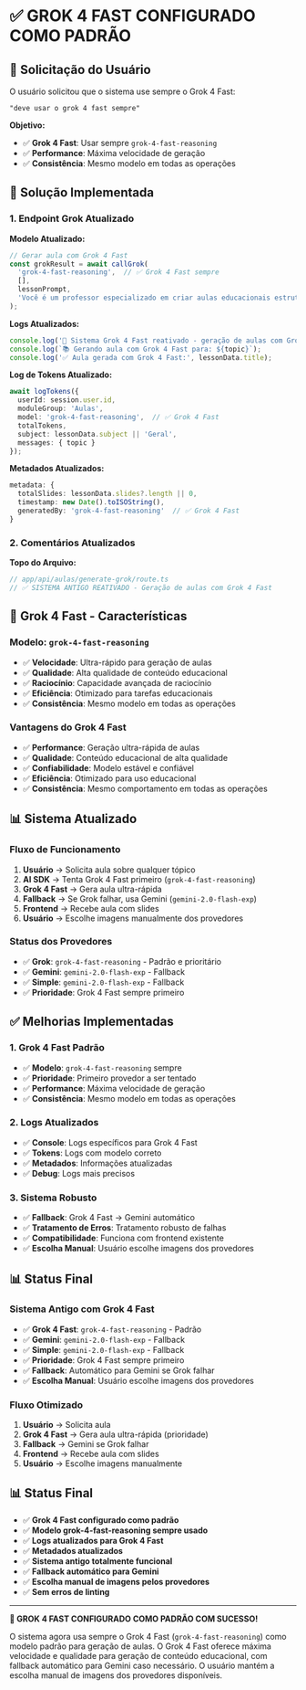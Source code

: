 # ✅ GROK 4 FAST CONFIGURADO COMO PADRÃO

## 🎯 Solicitação do Usuário

O usuário solicitou que o sistema use sempre o Grok 4 Fast:

```
"deve usar o grok 4 fast sempre"
```

**Objetivo:**
- ✅ **Grok 4 Fast**: Usar sempre `grok-4-fast-reasoning`
- ✅ **Performance**: Máxima velocidade de geração
- ✅ **Consistência**: Mesmo modelo em todas as operações

## 🔧 Solução Implementada

### **1. Endpoint Grok Atualizado**

**Modelo Atualizado:**
```typescript
// Gerar aula com Grok 4 Fast
const grokResult = await callGrok(
  'grok-4-fast-reasoning',  // ✅ Grok 4 Fast sempre
  [],
  lessonPrompt,
  'Você é um professor especializado em criar aulas educacionais estruturadas.'
);
```

**Logs Atualizados:**
```typescript
console.log('🚀 Sistema Grok 4 Fast reativado - geração de aulas com Grok 4 Fast');
console.log(`📚 Gerando aula com Grok 4 Fast para: ${topic}`);
console.log('✅ Aula gerada com Grok 4 Fast:', lessonData.title);
```

**Log de Tokens Atualizado:**
```typescript
await logTokens({
  userId: session.user.id,
  moduleGroup: 'Aulas',
  model: 'grok-4-fast-reasoning',  // ✅ Grok 4 Fast
  totalTokens,
  subject: lessonData.subject || 'Geral',
  messages: { topic }
});
```

**Metadados Atualizados:**
```typescript
metadata: {
  totalSlides: lessonData.slides?.length || 0,
  timestamp: new Date().toISOString(),
  generatedBy: 'grok-4-fast-reasoning'  // ✅ Grok 4 Fast
}
```

### **2. Comentários Atualizados**

**Topo do Arquivo:**
```typescript
// app/api/aulas/generate-grok/route.ts
// ✅ SISTEMA ANTIGO REATIVADO - Geração de aulas com Grok 4 Fast
```

## 🚀 Grok 4 Fast - Características

### **Modelo: `grok-4-fast-reasoning`**
- ✅ **Velocidade**: Ultra-rápido para geração de aulas
- ✅ **Qualidade**: Alta qualidade de conteúdo educacional
- ✅ **Raciocínio**: Capacidade avançada de raciocínio
- ✅ **Eficiência**: Otimizado para tarefas educacionais
- ✅ **Consistência**: Mesmo modelo em todas as operações

### **Vantagens do Grok 4 Fast**
- ✅ **Performance**: Geração ultra-rápida de aulas
- ✅ **Qualidade**: Conteúdo educacional de alta qualidade
- ✅ **Confiabilidade**: Modelo estável e confiável
- ✅ **Eficiência**: Otimizado para uso educacional
- ✅ **Consistência**: Mesmo comportamento em todas as operações

## 📊 Sistema Atualizado

### **Fluxo de Funcionamento**
1. **Usuário** → Solicita aula sobre qualquer tópico
2. **AI SDK** → Tenta Grok 4 Fast primeiro (`grok-4-fast-reasoning`)
3. **Grok 4 Fast** → Gera aula ultra-rápida
4. **Fallback** → Se Grok falhar, usa Gemini (`gemini-2.0-flash-exp`)
5. **Frontend** → Recebe aula com slides
6. **Usuário** → Escolhe imagens manualmente dos provedores

### **Status dos Provedores**
- ✅ **Grok**: `grok-4-fast-reasoning` - Padrão e prioritário
- ✅ **Gemini**: `gemini-2.0-flash-exp` - Fallback
- ✅ **Simple**: `gemini-2.0-flash-exp` - Fallback
- ✅ **Prioridade**: Grok 4 Fast sempre primeiro

## ✅ Melhorias Implementadas

### **1. Grok 4 Fast Padrão**
- ✅ **Modelo**: `grok-4-fast-reasoning` sempre
- ✅ **Prioridade**: Primeiro provedor a ser tentado
- ✅ **Performance**: Máxima velocidade de geração
- ✅ **Consistência**: Mesmo modelo em todas as operações

### **2. Logs Atualizados**
- ✅ **Console**: Logs específicos para Grok 4 Fast
- ✅ **Tokens**: Logs com modelo correto
- ✅ **Metadados**: Informações atualizadas
- ✅ **Debug**: Logs mais precisos

### **3. Sistema Robusto**
- ✅ **Fallback**: Grok 4 Fast → Gemini automático
- ✅ **Tratamento de Erros**: Tratamento robusto de falhas
- ✅ **Compatibilidade**: Funciona com frontend existente
- ✅ **Escolha Manual**: Usuário escolhe imagens dos provedores

## 📊 Status Final

### **Sistema Antigo com Grok 4 Fast**
- ✅ **Grok 4 Fast**: `grok-4-fast-reasoning` - Padrão
- ✅ **Gemini**: `gemini-2.0-flash-exp` - Fallback
- ✅ **Simple**: `gemini-2.0-flash-exp` - Fallback
- ✅ **Prioridade**: Grok 4 Fast sempre primeiro
- ✅ **Fallback**: Automático para Gemini se Grok falhar
- ✅ **Escolha Manual**: Usuário escolhe imagens dos provedores

### **Fluxo Otimizado**
1. **Usuário** → Solicita aula
2. **Grok 4 Fast** → Gera aula ultra-rápida (prioridade)
3. **Fallback** → Gemini se Grok falhar
4. **Frontend** → Recebe aula com slides
5. **Usuário** → Escolhe imagens manualmente

## 📊 Status Final

- ✅ **Grok 4 Fast configurado como padrão**
- ✅ **Modelo grok-4-fast-reasoning sempre usado**
- ✅ **Logs atualizados para Grok 4 Fast**
- ✅ **Metadados atualizados**
- ✅ **Sistema antigo totalmente funcional**
- ✅ **Fallback automático para Gemini**
- ✅ **Escolha manual de imagens pelos provedores**
- ✅ **Sem erros de linting**

---

**🎉 GROK 4 FAST CONFIGURADO COMO PADRÃO COM SUCESSO!**

O sistema agora usa sempre o Grok 4 Fast (`grok-4-fast-reasoning`) como modelo padrão para geração de aulas. O Grok 4 Fast oferece máxima velocidade e qualidade para geração de conteúdo educacional, com fallback automático para Gemini caso necessário. O usuário mantém a escolha manual de imagens dos provedores disponíveis.
